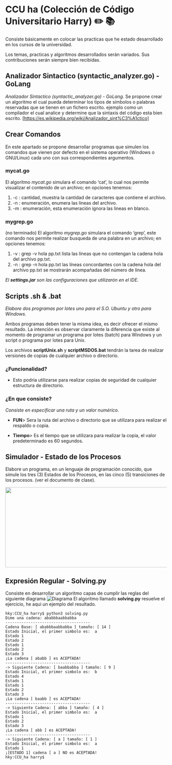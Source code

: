 # CCU ha (Colección de Código Universitario Harry) :pencil2: :books:

Consiste básicamente en colocar las practicas que he estado desarrollado en los cursos de la universidad.

Los temas, practicas y algoritmos desarrollados serán variados. Sus contribuciones serán siempre bien recibidas.
 
## Analizador Sintactico (syntactic_analyzer.go) - GoLang
*Analizador Sintactico (syntactic_analyzer.go) - GoLang.*
Se propone crear un algoritmo el cual pueda determinar los tipos de símbolos o palabras reservadas que se tienen en un fichero escrito. ejemplo como un compilador el cual analice y determine que la sintaxis del código esta bien escrito.
[https://es.wikipedia.org/wiki/Analizador_sint%C3%A1ctico]

## Crear Comandos
En este apartado se propone desarrollar programas que simulen los comandos que vienen por defecto en el sistema operativo (Windows o GNU/Linux) cada uno con sus correspondientes argumentos.

### mycat.go
El algoritmo *mycat.go* simulara el comando ‘cat’, lo cual nos permite visualizar el contenido de un archivo; en opciones tenemos:
1.	-c : cantidad, muestra la cantidad de caracteres que contiene el archivo.
2.	-n : enumeración, enumera las lineas del archivo.
3.  -m : enumeración, esta enumeración ignora las lineas en blanco.

### mygrep.go
(no terminado) El algoritmo *mygrep.go* simulara el comando ‘grep’, este comando nos permite realizar busqueda de una palabra en un archivo; en opciones tenemos:
1.  -v : grep -v hola pp.txt lista las líneas que no contengan la cadena hola del archivo pp.txt.
2.  -n : grep -n hola pp.txt las líneas concordantes con la cadena hola del archivo pp.txt se mostrarán acompañadas del número de línea.

*El <b>settings.jar</b> son las configuraciones que utilizarón en el IDE.*

## Scripts .sh & .bat
*Elabore dos programas por lotes uno para el S.O. Ubuntu y otro para Windows.*

Ambos programas deben tener la misma idea, es decir ofrecer el mismo resultado. La intención es observar claramente la diferencia que existe al momento de programar un programa por lotes (batch) para Windows y un script o programa por lotes para Unix.

Los archivos <b>scriptUnix.sh</b> y <b>scriptMSDOS.bat</b> tendrán la tarea de realizar versiones de copias de cualquier archivo o directorio.

### ¿Funcionalidad?
* Esto podría utilizarse para realizar copias de seguridad de cualquier estructura de directorio.

### ¿En que consiste?
_Consiste en especificar una ruta y un valor numérico._

* **FUN**> Sera la ruta del archivo o directorio que se utilizara para realizar el respaldo o copia.

* **Tiempo**> Es el tiempo que se utilizara para realizar la copia, el valor predeterminado es 60 segundos.

## Simulador - Estado de los Procesos
Elabore un programa, en un lenguaje de programación conocido, que simule los tres (3) Estados de los Procesos, en las cinco (5) transiciones de los procesos. (ver el documento de clase).

<img align="center" width="650px" height="250px" src="https://elpuig.xeill.net/Members/vcarceler/c1/didactica/apuntes/ud3/na7/modelo_5_estados.png">

## Expresión Regular - Solving.py
Consiste en desarrollar un algoritmo capas de cumplir las reglas del siguiente diagrama 
![Diagrama](https://github.com/HarryAlvarado28/CCU_ha/blob/master/img/pdc.png)
El algoritmo llamado **solving.py** resuelve el ejercicio, he aqui un ejemplo del resultado.
````console
hky:CCU_ha harry$ python3 solving.py 
Dime una cadena: ababbbaabbabba          
-------------------------------------
Cadena Base: [ ababbbaabbabba ] tamaño: [ 14 ]
Estado Inicial, el primer simbolo es:  a
Estado 1
Estado 2
Estado 1
Estado 2
Estado 3
¡La cadena [ ababb ] es ACEPTADA!
-------------------------------------
-> Siguiente Cadena: [ baabbabba ] tamaño: [ 9 ]
Estado Inicial, el primer simbolo es:  b
Estado 4
Estado 1
Estado 1
Estado 2
Estado 3
¡La cadena [ baabb ] es ACEPTADA!
-------------------------------------
-> Siguiente Cadena: [ abba ] tamaño: [ 4 ]
Estado Inicial, el primer simbolo es:  a
Estado 1
Estado 2
Estado 3
¡La cadena [ abb ] es ACEPTADA!
-------------------------------------
-> Siguiente Cadena: [ a ] tamaño: [ 1 ]
Estado Inicial, el primer simbolo es:  a
Estado 1
¡[ESTADO 1] cadena [ a ] NO es ACEPTADA!
hky:CCU_ha harry$
````
